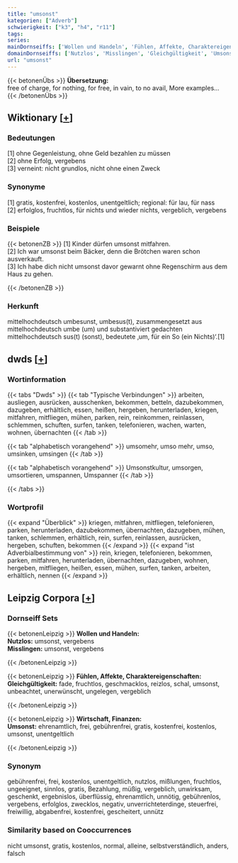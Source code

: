 ```yaml
---
title: "umsonst"
kategorien: ["Adverb"]
schwierigkeit: ["k3", "h4", "r11"]
tags:
series:
mainDornseiffs: ['Wollen und Handeln', 'Fühlen, Affekte, Charaktereigenschaften', 'Wirtschaft, Finanzen']
domainDornseiffs: ['Nutzlos', 'Misslingen', 'Gleichgültigkeit', 'Umsonst']
url: "umsonst"
---
```


{{< betonenÜbs >}}
**Übersetzung:**  
free of charge, for nothing, for free, in vain, to no avail, More examples...  
{{< /betonenÜbs >}}

## Wiktionary [[+](https://de.wiktionary.org/wiki/umsonst)]

### Bedeutungen
[1] ohne Gegenleistung, ohne Geld bezahlen zu müssen  
[2] ohne Erfolg, vergebens  
[3] verneint: nicht grundlos, nicht ohne einen Zweck  

### Synonyme
[1] gratis, kostenfrei, kostenlos, unentgeltlich; regional: für lau, für nass  
[2] erfolglos, fruchtlos, für nichts und wieder nichts, vergeblich, vergebens  

### Beispiele
{{< betonenZB >}}
[1] Kinder dürfen umsonst mitfahren.  
[2] Ich war umsonst beim Bäcker, denn die Brötchen waren schon ausverkauft.  
[3] Ich habe dich nicht umsonst davor gewarnt ohne Regenschirm aus dem Haus zu gehen.  

{{< /betonenZB >}}
### Herkunft
mittelhochdeutsch umbesunst, umbesus(t), zusammengesetzt aus mittelhochdeutsch umbe (um) und substantiviert gedachten mittelhochdeutsch sus(t) (sonst), bedeutete ‚um, für ein So (ein Nichts)‘.[1]  



## dwds [[+](https://www.dwds.de/wb/umsonst)]

### Wortinformation
{{< tabs "Dwds" >}}
{{< tab "Typische Verbindungen" >}}
arbeiten, ausliegen, ausrücken, ausschenken, bekommen, betteln, dazubekommen, dazugeben, erhältlich, essen, heißen, hergeben, herunterladen, kriegen, mitfahren, mitfliegen, mühen, parken, rein, reinkommen, reinlassen, schlemmen, schuften, surfen, tanken, telefonieren, wachen, warten, wohnen, übernachten
{{< /tab >}}

{{< tab "alphabetisch vorangehend" >}}
umsomehr, umso mehr, umso, umsinken, umsingen
{{< /tab >}}

{{< tab "alphabetisch vorangehend" >}}
Umsonstkultur, umsorgen, umsortieren, umspannen, Umspanner
{{< /tab >}}

{{< /tabs >}}

### Wortprofil
{{< expand "Überblick" >}} kriegen, mitfahren, mitfliegen, telefonieren, parken, herunterladen, dazubekommen, übernachten, dazugeben, mühen, tanken, schlemmen, erhältlich, rein, surfen, reinlassen, ausrücken, hergeben, schuften, bekommen {{< /expand >}}
{{< expand "ist Adverbialbestimmung von" >}} rein, kriegen, telefonieren, bekommen, parken, mitfahren, herunterladen, übernachten, dazugeben, wohnen, hergeben, mitfliegen, heißen, essen, mühen, surfen, tanken, arbeiten, erhältlich, nennen {{< /expand >}}

## Leipzig Corpora [[+](https://corpora.uni-leipzig.de/en/res?word=umsonst&corpusId=deu_newscrawl-public_2018)]

### Dornseiff Sets
{{< betonenLeipzig >}}
**Wollen und Handeln:**  
**Nutzlos:** umsonst, vergebens  
**Misslingen:** umsonst, vergebens  

{{< /betonenLeipzig >}}


{{< betonenLeipzig >}}
**Fühlen, Affekte, Charaktereigenschaften:**  
**Gleichgültigkeit:** fade, fruchtlos, geschmacklos, reizlos, schal, umsonst, unbeachtet, unerwünscht, ungelegen, vergeblich  

{{< /betonenLeipzig >}}


{{< betonenLeipzig >}}
**Wirtschaft, Finanzen:**  
**Umsonst:** ehrenamtlich, frei, gebührenfrei, gratis, kostenfrei, kostenlos, umsonst, unentgeltlich  

{{< /betonenLeipzig >}}

### Synonym
gebührenfrei, frei, kostenlos, unentgeltlich, nutzlos, mißlungen, fruchtlos, ungeeignet, sinnlos, gratis, Bezahlung, müßig, vergeblich, unwirksam, geschenkt, ergebnislos, überflüssig, ehrenamtlich, unnötig, gebührenlos, vergebens, erfolglos, zwecklos, negativ, unverrichteterdinge, steuerfrei, freiwillig, abgabenfrei, kostenfrei, gescheitert, unnütz


### Similarity based on Cooccurrences
nicht umsonst, gratis, kostenlos, normal, alleine, selbstverständlich, anders, falsch

